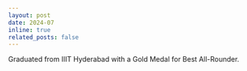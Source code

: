 ```yaml
---
layout: post
date: 2024-07
inline: true
related_posts: false
---
```


Graduated from IIIT Hyderabad with a Gold Medal for Best All-Rounder.